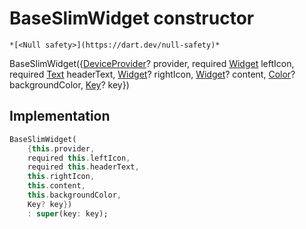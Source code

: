 


# BaseSlimWidget constructor




    *[<Null safety>](https://dart.dev/null-safety)*



BaseSlimWidget({[DeviceProvider](../../providers_device_provider/DeviceProvider-class.md)? provider, required [Widget](https://api.flutter.dev/flutter/widgets/Widget-class.html) leftIcon, required [Text](https://api.flutter.dev/flutter/widgets/Text-class.html) headerText, [Widget](https://api.flutter.dev/flutter/widgets/Widget-class.html)? rightIcon, [Widget](https://api.flutter.dev/flutter/widgets/Widget-class.html)? content, [Color](https://api.flutter.dev/flutter/dart-ui/Color-class.html)? backgroundColor, [Key](https://api.flutter.dev/flutter/foundation/Key-class.html)? key})





## Implementation

```dart
BaseSlimWidget(
    {this.provider,
    required this.leftIcon,
    required this.headerText,
    this.rightIcon,
    this.content,
    this.backgroundColor,
    Key? key})
    : super(key: key);
```







